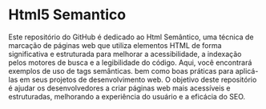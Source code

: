# Html5 Semantico

Este repositório do GitHub é dedicado ao Html Semântico, uma técnica de marcação de páginas web que utiliza elementos HTML de forma significativa e estruturada para melhorar a acessibilidade, a indexação pelos motores de busca e a legibilidade do código. Aqui, você encontrará exemplos de uso de tags semânticas. bem como boas práticas para aplicá-las em seus projetos de desenvolvimento web. O objetivo deste repositório é ajudar os desenvolvedores a criar páginas web mais acessíveis e estruturadas, melhorando a experiência do usuário e a eficácia do SEO.
